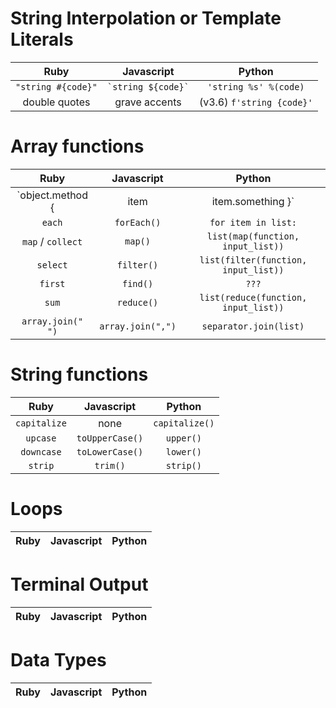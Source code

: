 <!-- 
Ruby | Javascript | Python
:---:|:---:|:---:
-->

# String Interpolation or Template Literals
Ruby | Javascript | Python
:---:|:---:|:---: 
`"string #{code}"`  | ``` `string ${code}` ``` | `'string %s' %(code)`
double quotes | grave accents | (v3.6) `f'string {code}'` 

# Array functions
Ruby | Javascript | Python
:---:|:---:|:---:
`object.method { |item| item.something }` | `Array.method( (item) => item.something );` | 
`each` | `forEach()` | `for item in list:`
`map` / `collect` | `map()` | `list(map(function, input_list))`
`select` | `filter()` | `list(filter(function, input_list))`
`first` | `find()` | `???`
`sum` | `reduce()` | `list(reduce(function, input_list))`
`array.join(" ")` | `array.join(",")` | `separator.join(list)`

# String functions
Ruby | Javascript | Python
:---:|:---:|:---:
`capitalize` | none | `capitalize()`
`upcase` | `toUpperCase()` | `upper()`
`downcase` | `toLowerCase()` | `lower()`
`strip` | `trim()` | `strip()`

# Loops
Ruby | Javascript | Python
:---:|:---:|:---:

# Terminal Output
Ruby | Javascript | Python
:---:|:---:|:---:

# Data Types
Ruby | Javascript | Python
:---:|:---:|:---:
